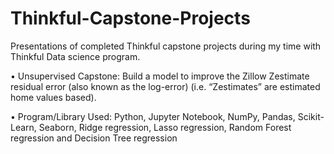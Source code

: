 # Thinkful-Capstone-Projects

Presentations of completed Thinkful capstone projects during my time with Thinkful Data science program.

•	Unsupervised Capstone: Build a model to improve the Zillow Zestimate residual error (also known as the log-error) (i.e. “Zestimates” are estimated home values based).

•	Program/Library Used: Python, Jupyter Notebook, NumPy, Pandas, Scikit-Learn, Seaborn, Ridge regression, Lasso regression, Random Forest regression and Decision Tree regression

